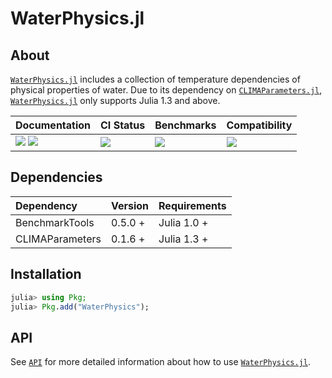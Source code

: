 # WaterPhysics.jl

<!-- Links and shortcuts -->
[wp-url]: https://github.com/Yujie-W/WaterPhysics.jl
[wp-api]: https://yujie-w.github.io/WaterPhysics.jl/stable/API/
[cp-url]: https://github.com/CliMA/CLIMAParameters.jl

[dev-img]: https://img.shields.io/badge/docs-dev-blue.svg
[dev-url]: https://Yujie-W.github.io/WaterPhysics.jl/dev/

[rel-img]: https://img.shields.io/badge/docs-stable-blue.svg
[rel-url]: https://Yujie-W.github.io/WaterPhysics.jl/stable/

[st-img]: https://github.com/Yujie-W/WaterPhysics.jl/workflows/JuliaStable/badge.svg?branch=master
[st-url]: https://github.com/Yujie-W/WaterPhysics.jl/actions?query=branch%3A"master"++workflow%3A"JuliaStable"

[bm-img]: https://github.com/Yujie-W/WaterPhysics.jl/workflows/Benchmarks/badge.svg?branch=master
[bm-url]: https://github.com/Yujie-W/WaterPhysics.jl/actions?query=branch%3A"master"++workflow%3A"Benchmarks"

[min-img]: https://github.com/Yujie-W/WaterPhysics.jl/workflows/Julia-1.3/badge.svg?branch=master
[min-url]: https://github.com/Yujie-W/WaterPhysics.jl/actions?query=branch%3A"master"++workflow%3A"Julia-1.3"


## About

[`WaterPhysics.jl`][wp-url] includes a collection of temperature dependencies of physical properties of water. Due to its dependency on [`CLIMAParameters.jl`][cp-url], [`WaterPhysics.jl`][wp-url] only supports Julia 1.3 and above.

| Documentation                                   | CI Status             | Benchmarks            | Compatibility           |
|:------------------------------------------------|:----------------------|:----------------------|:------------------------|
| [![][dev-img]][dev-url] [![][rel-img]][rel-url] | [![][st-img]][st-url] | [![][bm-img]][bm-url] | [![][min-img]][min-url] |




## Dependencies

| Dependency      | Version | Requirements |
|:----------------|:--------|:-------------|
| BenchmarkTools  | 0.5.0 + | Julia 1.0 +  |
| CLIMAParameters | 0.1.6 + | Julia 1.3 +  |




## Installation
```julia
julia> using Pkg;
julia> Pkg.add("WaterPhysics");
```




## API
See [`API`][wp-api] for more detailed information about how to use [`WaterPhysics.jl`][wp-url].
